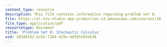 ```yaml
---
content_type: resource
description: This file contains information regarding problem set 8.
file: https://ol-ocw-studio-app-production.s3.amazonaws.com/courses/18-s096-topics-in-mathematics-with-applications-in-finance-fall-2013/20348102bc927284425e6d505495eb30_MIT18_S096F13_pset8.pdf
file_type: application/pdf
resourcetype: Document
title: 'Problem Set 8: Stochastic Calculus'
uid: 20348102-bc92-7284-425e-6d505495eb30
---
```

